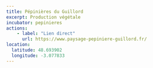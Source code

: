 ```yaml
---
title: Pépinières du Guillord
excerpt: Production végétale
incubator: pepinieres
actions:
    - label: "Lien direct"
      url: https://www.paysage-pepiniere-guillord.fr/
location:
  latitude: 48.693902
  longitude: -3.077833
---
```

